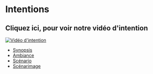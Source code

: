 # Intentions

## Cliquez ici, pour voir notre vidéo d'intention
[![Vidéo d'intention](../Images/synopsis/miniature-intention.png)](https://youtu.be/rhUf4A05L-w)

 <!-- start-replace-subnav -->  
* [Synopsis](/20_intention/10_synopsis/)
* [Ambiance](/20_intention/20_ambiance/)
* [Scénario](/20_intention/30_scenario/)
* [Scénarimage](/20_intention/40_scenarimage/)
 <!-- end-replace-subnav -->  


